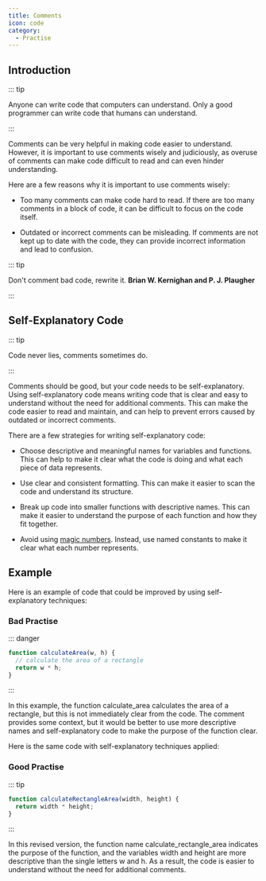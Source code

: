 ```yaml
---
title: Comments
icon: code
category:
  - Practise
---
```


## Introduction

::: tip

Anyone can write code that computers can understand. Only a good programmer can write code that humans can understand.

:::

Comments can be very helpful in making code easier to understand. However, it is important to use comments wisely and judiciously, as overuse of comments can make code difficult to read and can even hinder understanding.

Here are a few reasons why it is important to use comments wisely:

- Too many comments can make code hard to read. If there are too many comments in a block of code, it can be difficult to focus on the code itself.

- Outdated or incorrect comments can be misleading. If comments are not kept up to date with the code, they can provide incorrect information and lead to confusion.

::: tip

Don't comment bad code, rewrite it. **Brian W. Kernighan and P. J. Plaugher**

:::

## Self-Explanatory Code

::: tip

Code never lies, comments sometimes do.

:::

Comments should be good, but your code needs to be self-explanatory. Using self-explanatory code means writing code that is clear and easy to understand without the need for additional comments. This can make the code easier to read and maintain, and can help to prevent errors caused by outdated or incorrect comments.

There are a few strategies for writing self-explanatory code:

- Choose descriptive and meaningful names for variables and functions. This can help to make it clear what the code is doing and what each piece of data represents.

- Use clear and consistent formatting. This can make it easier to scan the code and understand its structure.

- Break up code into smaller functions with descriptive names. This can make it easier to understand the purpose of each function and how they fit together.

- Avoid using [magic numbers](/practise/magic.md). Instead, use named constants to make it clear what each number represents.

## Example

Here is an example of code that could be improved by using self-explanatory techniques:

### Bad Practise

::: danger

```js
function calculateArea(w, h) {
  // calculate the area of a rectangle
  return w * h;
}
```

:::

In this example, the function calculate_area calculates the area of a rectangle, but this is not immediately clear from the code. The comment provides some context, but it would be better to use more descriptive names and self-explanatory code to make the purpose of the function clear.

Here is the same code with self-explanatory techniques applied:

### Good Practise

::: tip

```js
function calculateRectangleArea(width, height) {
  return width * height;
}
```

:::

In this revised version, the function name calculate_rectangle_area indicates the purpose of the function, and the variables width and height are more descriptive than the single letters w and h. As a result, the code is easier to understand without the need for additional comments.
